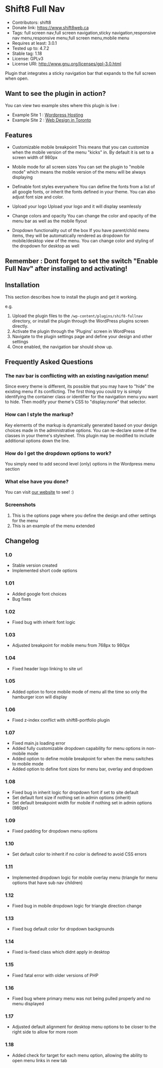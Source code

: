 # Shift8 Full Nav
* Contributors: shift8
* Donate link: https://www.shift8web.ca
* Tags: full screen nav,full screen navigation,sticky navigation,responsive nav menu,responsive menu,full screen menu,mobile menu
* Requires at least: 3.0.1
* Tested up to: 4.7.2
* Stable tag: 1.18
* License: GPLv3
* License URI: http://www.gnu.org/licenses/gpl-3.0.html

Plugin that integrates a sticky navigation bar that expands to the full screen when open.

## Want to see the plugin in action?

You can view two example sites where this plugin is live :

- Example Site 1 : [Wordpress Hosting](https://www.stackstar.com "Wordpress Hosting")
- Example Site 2 : [Web Design in Toronto](https://www.shift8web.ca "Web Design in Toronto")

## Features 

- Customizable mobile breakpoint
This means that you can customize when the mobile version of the menu "kicks" in. By default it is set to a screen width of 980px

- Mobile mode for all screen sizes
You can set the plugin to "mobile mode" which means the mobile version of the menu will be always displaying

- Definable font styles everywhere
You can define the fonts from a list of all google fonts, or inherit the fonts defined in your theme. You can also adjust font size and color.

- Upload your logo
Upload your logo and it will display seamlessly

- Change colors and opacity
You can change the color and opacity of the menu bar as well as the mobile flyout

- Dropdown functionality out of the box
If you have parent/child menu items, they will be automatically rendered as dropdown for mobile/desktop view of the menu. You can change color and styling of the dropdown for desktop as well

## Remember : Dont forget to set the switch "Enable Full Nav" after installing and activating!

## Installation 

This section describes how to install the plugin and get it working.

e.g.

1. Upload the plugin files to the `/wp-content/plugins/shif8-fullnav` directory, or install the plugin through the WordPress plugins screen directly.
2. Activate the plugin through the 'Plugins' screen in WordPress
3. Navigate to the plugin settings page and define your design and other settings
3. Once enabled, the navigation bar should show up.

## Frequently Asked Questions 

### The nav bar is conflicting with an existing navigation menu!

Since every theme is different, its possible that you may have to "hide" the existing menu if its conflicting. The first thing you could try is simply identifying the container class or identifier for the navigation menu you want to hide. Then modify your theme's CSS to "display:none" that selector.

### How can I style the markup? 

Key elements of the markup is dynamically generated based on your design choices made in the administrative options. You can re-declare some of the classes in your theme's stylesheet. This plugin may be modified to include additional options down the line. 

### How do I get the dropdown options to work?

You simply need to add second level (only) options in the Wordpress menu section

### What else have you done?

You can visit [our website](https://www.shift8web.ca "Toronto Web Design") to see! :)

### Screenshots 

1. This is the options page where you define the design and other settings for the menu
2. This is an example of the menu extended 

## Changelog 

### 1.0 
* Stable version created
* Implemented short code options 

### 1.01 
* Added google font choices
* Bug fixes

### 1.02
* Fixed bug with inherit font logic

### 1.03
* Adjusted breakpoint for mobile menu from 768px to 980px

### 1.04
* Fixed header logo linking to site url

### 1.05
* Added option to force mobile mode of menu all the time so only the hamburger icon will display

### 1.06 
* Fixed z-index conflict with shift8-portfolio plugin

### 1.07
* Fixed main.js loading error
* Added fully customizable dropdown capability for menu options in non-mobile mode
* Added option to define mobile breakpoint for when the menu switches to mobile mode
* Added option to define font sizes for menu bar, overlay and dropdown

### 1.08
* Fixed bug in inherit logic for dropdown font if set to site default
* Set default font size if nothing set in admin options (inherit)
* Set default breakpoint width for mobile if nothing set in admin options (980px)

### 1.09
* Fixed padding for dropdown menu options

### 1.10
* Set default color to inherit if no color is defined to avoid CSS errors

### 1.11
* Implemented dropdown logic for mobile overlay menu (triangle for menu options that have sub nav children)

### 1.12
* Fixed bug in mobile dropdown logic for triangle direction change

### 1.13
* Fixed bug default color for dropdown backgrounds

### 1.14 
* Fixed is-fixed class which didnt apply in desktop

### 1.15
* Fixed fatal error with older versions of PHP

### 1.16
* Fixed bug where primary menu was not being pulled properly and no menu displayed

### 1.17
* Adjusted default alignment for desktop menu options to be closer to the right side to allow for more room

### 1.18
* Added check for target for each menu option, allowing the ability to open menu links in new tab
